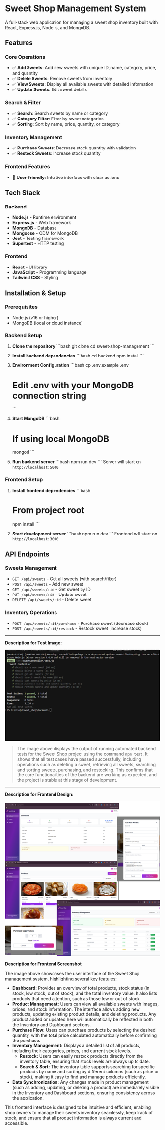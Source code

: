 # Sweet Shop Management System

A full-stack web application for managing a sweet shop inventory built with React, Express.js, Node.js, and MongoDB.

## Features

### Core Operations
- ✅ **Add Sweets**: Add new sweets with unique ID, name, category, price, and quantity
- ✅ **Delete Sweets**: Remove sweets from inventory
- ✅ **View Sweets**: Display all available sweets with detailed information
- ✅ **Update Sweets**: Edit sweet details

### Search & Filter
- ✅ **Search**: Search sweets by name or category
- ✅ **Category Filter**: Filter by sweet categories
- ✅ **Sorting**: Sort by name, price, quantity, or category

### Inventory Management
- ✅ **Purchase Sweets**: Decrease stock quantity with validation
- ✅ **Restock Sweets**: Increase stock quantity

### Frontend Features
- 🎯 **User-friendly**: Intuitive interface with clear actions

## Tech Stack

### Backend
- **Node.js** - Runtime environment
- **Express.js** - Web framework
- **MongoDB** - Database
- **Mongoose** - ODM for MongoDB
- **Jest** - Testing framework
- **Supertest** - HTTP testing

### Frontend
- **React** - UI library
- **JavaScript** - Programming language
- **Tailwind CSS** - Styling

## Installation & Setup

### Prerequisites
- Node.js (v16 or higher)
- MongoDB (local or cloud instance)

### Backend Setup

1. **Clone the repository**
   \`\`\`bash
   git clone <repository-url>
   cd sweet-shop-management
   \`\`\`

2. **Install backend dependencies**
   \`\`\`bash
   cd backend
   npm install
   \`\`\`

3. **Environment Configuration**
   \`\`\`bash
   cp .env.example .env
   # Edit .env with your MongoDB connection string
   \`\`\`

4. **Start MongoDB**
   \`\`\`bash
   # If using local MongoDB
   mongod
   \`\`\`

5. **Run backend server**
   \`\`\`bash
   npm run dev
   \`\`\`
   Server will start on `http://localhost:5000`

### Frontend Setup

1. **Install frontend dependencies**
   \`\`\`bash
   # From project root
   npm install
   \`\`\`

2. **Start development server**
   \`\`\`bash
   npm run dev
   \`\`\`
   Frontend will start on `http://localhost:3000`

## API Endpoints

### Sweets Management
- `GET /api/sweets` - Get all sweets (with search/filter)
- `POST /api/sweets` - Add new sweet
- `GET /api/sweets/:id` - Get sweet by ID
- `PUT /api/sweets/:id` - Update sweet
- `DELETE /api/sweets/:id` - Delete sweet

### Inventory Operations
- `POST /api/sweets/:id/purchase` - Purchase sweet (decrease stock)
- `POST /api/sweets/:id/restock` - Restock sweet (increase stock)

---

**Description for Test Image:**

![Test Image](https://github.com/prerakshah3/Sweet_shop/blob/master/images/test-image2.png?raw=true)

> The image above displays the output of running automated backend tests for the Sweet Shop project using the command `npm test`. It shows that all test cases have passed successfully, including operations such as deleting a sweet, retrieving all sweets, searching and sorting sweets, purchasing, and restocking. This confirms that the core functionalities of the backend are working as expected, and the project is stable at this stage of development.

---

**Description for Frontend Design:**

![Frontend Screenshot](images/frontend.png)

**Description for Frontend Screenshot:**

The image above showcases the user interface of the Sweet Shop management system, highlighting several key features:

- **Dashboard:** Provides an overview of total products, stock status (in stock, low stock, out of stock), and the total inventory value. It also lists products that need attention, such as those low or out of stock.
- **Product Management:** Users can view all available sweets with images, prices, and stock information. The interface allows adding new products, updating existing product details, and deleting products. Any product added or updated here will automatically be reflected in both the Inventory and Dashboard sections.
- **Purchase Flow:** Users can purchase products by selecting the desired quantity, with the total price calculated automatically before confirming the purchase.
- **Inventory Management:** Displays a detailed list of all products, including their categories, prices, and current stock levels.  
    - **Restock:** Users can easily restock products directly from the inventory table, ensuring that stock levels are always up to date.
    - **Search & Sort:** The inventory table supports searching for specific products by name and sorting by different columns (such as price or stock), making it easy to find and manage products efficiently.
- **Data Synchronization:** Any changes made in product management (such as adding, updating, or deleting a product) are immediately visible in the Inventory and Dashboard sections, ensuring consistency across the application.

This frontend interface is designed to be intuitive and efficient, enabling shop owners to manage their sweets inventory seamlessly, keep track of stock, and ensure that all product information is always current and accessible.





